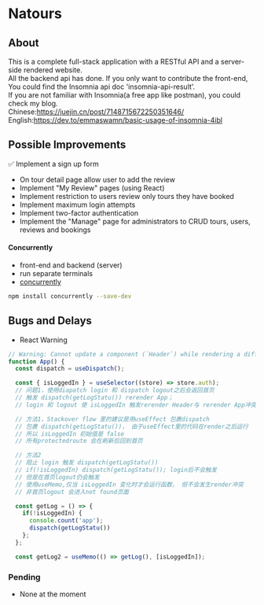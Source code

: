 # Natours

## About

This is a complete full-stack application with a RESTful API and a server-side rendered website.  
All the backend api has done. If you only want to contribute the front-end, You could find the Insomnia api doc 'insomnia-api-result'.  
If you are not familiar with Insomnia(a free app like postman), you could  
check my blog.  
Chinese:https://juejin.cn/post/7148715672250351646/  
English:https://dev.to/emmaswamn/basic-usage-of-insomnia-4ibl

## Possible Improvements

:white_check_mark: Implement a sign up form

- On tour detail page allow user to add the review
- Implement "My Review" pages (using React)
- Implement restriction to users review only tours they have booked
- Implement maximum login attempts
- Implement two-factor authentication
- Implement the "Manage" page for administrators to CRUD tours, users, reviews and bookings

#### Concurrently

- front-end and backend (server)
- run separate terminals
- [concurrently](https://www.npmjs.com/package/concurrently)

```sh
npm install concurrently --save-dev

```

## Bugs and Delays

- React Warning

```js
// Warning: Cannot update a component (`Header`) while rendering a different component
function App() {
  const dispatch = useDispatch();

  const { isLoggedIn } = useSelector((store) => store.auth);
  // 问题1，使用diapatch login 和 dispatch logout之后会返回首页
  // 触发 dispatch(getLogStatu()) rerender App；
  // login 和 logout 使 isLoggedIn 触发rerender Header与 rerender App冲突

  // 方法1，Stackover flow 里的建议是用useEffect 包裹dispatch
  // 包裹 dispatch(getLogStatu())， 由于useEffect里的代码在render之后运行
  // 所以 isLoggedIn 初始值是 false
  // 所有protectedroute 会在刷新后回到首页

  // 方法2
  // 阻止 login 触发 dispatch(getLogStatu())
  // if(!isLoggedIn) dispatch(getLogStatu()); login后不会触发
  // 但是在首页logout仍会触发
  // 使用useMemo,仅当 isLoggedIn 变化时才会运行函数， 但不会发生render冲突
  // 非首页logout 会进入not found页面

  const getLog = () => {
    if(!isLoggedIn) {
      console.count('app');
      dispatch(getLogStatu())
    };
  };

  const getLog2 = useMemo(() => getLog(), [isLoggedIn]);

```

### Pending

- None at the moment
